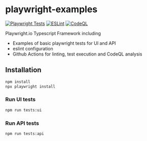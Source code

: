 # playwright-examples

[![Playwright Tests](https://github.com/helloitsdave/playwright-examples/actions/workflows/playwright.yml/badge.svg)](https://github.com/helloitsdave/playwright-examples/actions/workflows/playwright.yml)
[![ESLint](https://github.com/helloitsdave/playwright-examples/actions/workflows/eslint.yml/badge.svg)](https://github.com/helloitsdave/playwright-examples/actions/workflows/eslint.yml)
[![CodeQL](https://github.com/helloitsdave/playwright-examples/actions/workflows/codeql.yml/badge.svg)](https://github.com/helloitsdave/playwright-examples/actions/workflows/codeql.yml)

Playwright.io Typescript Framework including

- Examples of basic playwright tests for UI and API
- eslint configuration
- Github Actions for linting, test execution and CodeQL analysis

## Installation

```bash
npm install
npx playwright install
```

### Run UI tests

```bash
npm run tests:ui
```

### Run API tests

```bash
npm run tests:api
```
